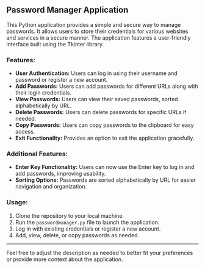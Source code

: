 ## Password Manager Application

This Python application provides a simple and secure way to manage passwords. It allows users to store their credentials for various websites and services in a secure manner. The application features a user-friendly interface built using the Tkinter library.

### Features:

- **User Authentication:** Users can log in using their username and password or register a new account.
- **Add Passwords:** Users can add passwords for different URLs along with their login credentials.
- **View Passwords:** Users can view their saved passwords, sorted alphabetically by URL.
- **Delete Passwords:** Users can delete passwords for specific URLs if needed.
- **Copy Passwords:** Users can copy passwords to the clipboard for easy access.
- **Exit Functionality:** Provides an option to exit the application gracefully.

### Additional Features:

- **Enter Key Functionality:** Users can now use the Enter key to log in and add passwords, improving usability.
- **Sorting Options:** Passwords are sorted alphabetically by URL for easier navigation and organization.

### Usage:

1. Clone the repository to your local machine.
2. Run the `passwordmanager.py` file to launch the application.
3. Log in with existing credentials or register a new account.
4. Add, view, delete, or copy passwords as needed.

---

Feel free to adjust the description as needed to better fit your preferences or provide more context about the application.
